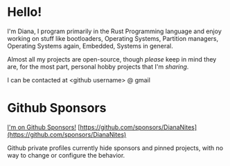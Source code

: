 # Hello!

I'm Diana, I program primarily in the Rust Programming language and enjoy working on stuff like bootloaders, Operating Systems, Partition managers, Operating Systems again, Embedded, Systems in general.

Almost all my projects are open-source, though *please* keep in mind they are, for the most part, personal hobby projects that I'm *sharing*.

I can be contacted at \<github username> @ gmail

# Github Sponsors

[I'm on Github Sponsors!](https://github.com/sponsors/DianaNites) [https://github.com/sponsors/DianaNites](https://github.com/sponsors/DianaNites)

Github private profiles currently hide sponsors and pinned projects, with no way to change or configure the behavior.


